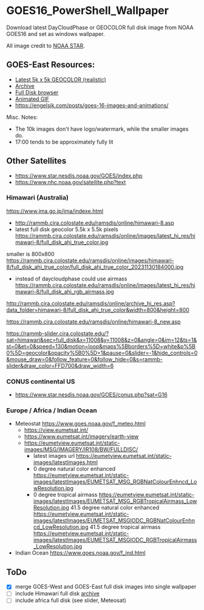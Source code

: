 # GOES16_PowerShell_Wallpaper
Download latest DayCloudPhase or GEOCOLOR full disk image from NOAA GOES16 and set as windows wallpaper.

All image credit to [NOAA STAR](https://www.star.nesdis.noaa.gov/star/index.php).

## GOES-East Resources:   

* [Latest 5k x 5k GEOCOLOR (realistic)](https://cdn.star.nesdis.noaa.gov/GOES16/ABI/FD/GEOCOLOR/5424x5424.jpg)    
* [Archive]( https://cdn.star.nesdis.noaa.gov/GOES16/ABI/FD/GEOCOLOR/)
* [Full Disk browser](https://www.star.nesdis.noaa.gov/GOES/fulldisk.php?sat=G16)
* [Animated GIF](https://www.star.nesdis.noaa.gov/GOES/fulldisk_band.php?sat=G16&band=GEOCOLOR&length=240)
* https://engelsjk.com/posts/goes-16-images-and-animations/

Misc. Notes:  

* The 10k images don't have logo/watermark, while the smaller images do.
* 17:00 tends to be approximately fully lit


## Other Satellites
* https://www.star.nesdis.noaa.gov/GOES/index.php
* https://www.nhc.noaa.gov/satellite.php?text

### Himawari (Australia)
https://www.jma.go.jp/jma/indexe.html


* http://rammb.cira.colostate.edu/ramsdis/online/himawari-8.asp
* latest full disk geocolor 5.5k x 5.5k pixels  https://rammb.cira.colostate.edu/ramsdis/online/images/latest_hi_res/himawari-8/full_disk_ahi_true_color.jpg

smaller is 800x800 https://rammb.cira.colostate.edu/ramsdis/online/images/himawari-8/full_disk_ahi_true_color/full_disk_ahi_true_color_20231130184000.jpg

* instead of daycloudphase could use airmass https://rammb.cira.colostate.edu/ramsdis/online/images/latest_hi_res/himawari-8/full_disk_ahi_rgb_airmass.jpg


 http://rammb.cira.colostate.edu/ramsdis/online/archive_hi_res.asp?data_folder=himawari-8/full_disk_ahi_true_color&width=800&height=800

https://rammb.cira.colostate.edu/ramsdis/online/himawari-8_new.asp

https://rammb-slider.cira.colostate.edu/?sat=himawari&sec=full_disk&x=11008&y=11008&z=0&angle=0&im=12&ts=1&st=0&et=0&speed=130&motion=loop&maps%5Bborders%5D=white&p%5B0%5D=geocolor&opacity%5B0%5D=1&pause=0&slider=-1&hide_controls=0&mouse_draw=0&follow_feature=0&follow_hide=0&s=rammb-slider&draw_color=FFD700&draw_width=6

### CONUS continental US
* https://www.star.nesdis.noaa.gov/GOES/conus.php?sat=G16



### Europe / Africa / Indian Ocean
- Meteostat https://www.goes.noaa.gov/f_meteo.html
	- https://view.eumetsat.int/
	- https://www.eumetsat.int/imagery/earth-view  
	- https://eumetview.eumetsat.int/static-images/MSG/IMAGERY/IR108/BW/FULLDISC/
		- latest images url https://eumetview.eumetsat.int/static-images/latestImages.html
		- 0 degree natural color enhanced https://eumetview.eumetsat.int/static-images/latestImages/EUMETSAT_MSG_RGBNatColourEnhncd_LowResolution.jpg
		- 0 degree tropical airmass https://eumetview.eumetsat.int/static-images/latestImages/EUMETSAT_MSG_RGBTropicalAirmass_LowResolution.jpg
		41.5 degree natural color enhanced https://eumetview.eumetsat.int/static-images/latestImages/EUMETSAT_MSGIODC_RGBNatColourEnhncd_LowResolution.jpg
		41.5 degree tropical airmass https://eumetview.eumetsat.int/static-images/latestImages/EUMETSAT_MSGIODC_RGBTropicalAirmass_LowResolution.jpg
- Indian Ocean https://www.goes.noaa.gov/f_ind.html


## ToDo
- [x] merge GOES-West and GOES-East full disk images into single wallpaper
- [ ] include Himawari full disk [archive](https://rammb.cira.colostate.edu/ramsdis/online/archive_hi_res.asp?data_folder=himawari-8/full_disk_ahi_true_color&width=800&height=800) 
- [ ] include africa full disk (see slider, Meteosat)